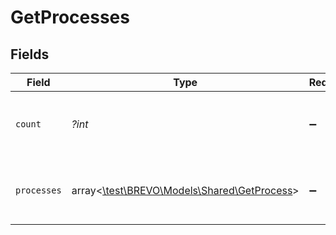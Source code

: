 # GetProcesses


## Fields

| Field                                                                            | Type                                                                             | Required                                                                         | Description                                                                      | Example                                                                          |
| -------------------------------------------------------------------------------- | -------------------------------------------------------------------------------- | -------------------------------------------------------------------------------- | -------------------------------------------------------------------------------- | -------------------------------------------------------------------------------- |
| `count`                                                                          | *?int*                                                                           | :heavy_minus_sign:                                                               | Number of processes available on your account                                    | 5                                                                                |
| `processes`                                                                      | array<[\test\BREVO\Models\Shared\GetProcess](../../Models/Shared/GetProcess.md)> | :heavy_minus_sign:                                                               | List of processes available on your account                                      |                                                                                  |